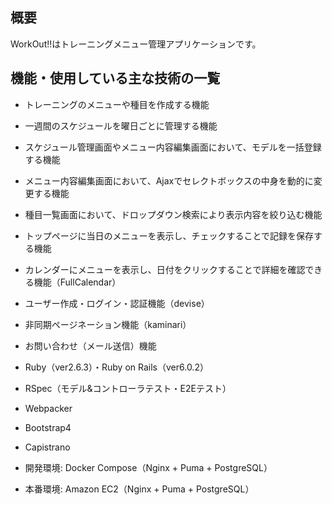 ## 概要

WorkOut!!はトレーニングメニュー管理アプリケーションです。

## 機能・使用している主な技術の一覧

* トレーニングのメニューや種目を作成する機能

* 一週間のスケジュールを曜日ごとに管理する機能

* スケジュール管理画面やメニュー内容編集画面において、モデルを一括登録する機能

* メニュー内容編集画面において、Ajaxでセレクトボックスの中身を動的に変更する機能

* 種目一覧画面において、ドロップダウン検索により表示内容を絞り込む機能

* トップページに当日のメニューを表示し、チェックすることで記録を保存する機能
 
* カレンダーにメニューを表示し、日付をクリックすることで詳細を確認できる機能（FullCalendar）

* ユーザー作成・ログイン・認証機能（devise）

* 非同期ページネーション機能（kaminari）

* お問い合わせ（メール送信）機能
 
* Ruby（ver2.6.3）・Ruby on Rails（ver6.0.2）

* RSpec（モデル&コントローラテスト・E2Eテスト）

* Webpacker

* Bootstrap4

* Capistrano

* 開発環境: Docker Compose（Nginx + Puma + PostgreSQL）

* 本番環境: Amazon EC2（Nginx + Puma + PostgreSQL）